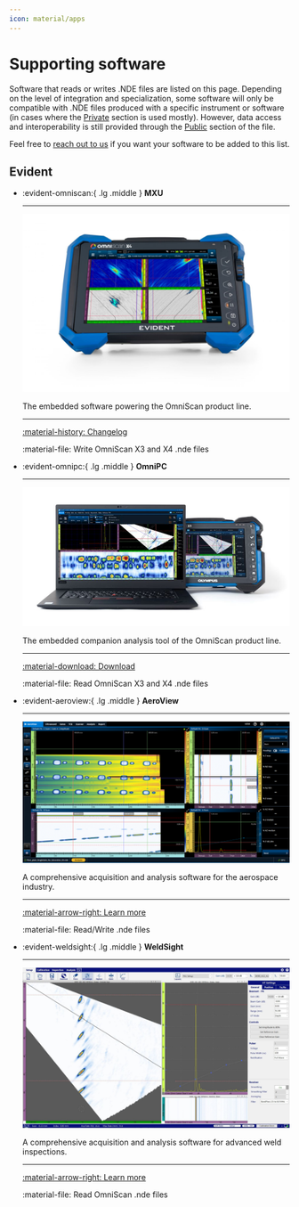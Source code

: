 ```yaml
---
icon: material/apps
---
```


# Supporting software

Software that reads or writes .NDE files are listed on this page. Depending on the level of integration and specialization, some software will only be compatible with .NDE files produced with a specific instrument or software (in cases where the [Private](../hdf5-structure/private-group.md) section is used mostly). However, data access and interoperability is still provided through the [Public](../hdf5-structure/public-group.md) section of the file. 

Feel free to [reach out to us](mailto:nde_support@evidentscientific.com) if you want your software to be added to this list. 

## Evident

<div class="grid cards" markdown>

-   :evident-omniscan:{ .lg .middle } __MXU__

    ---

    ![OmniScan X4](../assets/images/supporting-software/OmniScan_X4.jpg)

    The embedded software powering the OmniScan product line.

    ---

    [:material-history: Changelog](evident/omniscan-mxu.md)

    :material-file: Write OmniScan X3 and X4 .nde files

-   :evident-omnipc:{ .lg .middle } __OmniPC__

    ---

    ![OmniPC](../assets/images/supporting-software/omnipc.png)

    The embedded companion analysis tool of the OmniScan product line.
    
    ---

    [:material-download: Download](https://www.olympus-ims.com/en/downloads/detail/?0[downloads][id]=276828775)

    :material-file: Read OmniScan X3 and X4 .nde files

-   :evident-aeroview:{ .lg .middle } __AeroView__

    ---

    ![AeroView](../assets/images/supporting-software/aeroview.png)

    A comprehensive acquisition and analysis software for the aerospace industry.
    
    ---

    [:material-arrow-right: Learn more](https://www.olympus-ims.com/en/aeroview/)

    :material-file: Read/Write .nde files

-   :evident-weldsight:{ .lg .middle } __WeldSight__

    ---
    ![WeldSight](../assets/images/supporting-software/weldsight.png)

    A comprehensive acquisition and analysis software for advanced weld inspections.
    
    ---

    [:material-arrow-right: Learn more](https://www.olympus-ims.com/weldsight/)

    :material-file: Read OmniScan .nde files


</div>